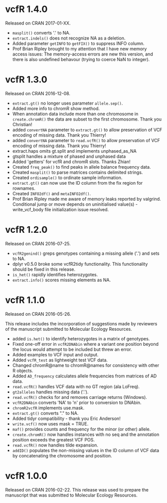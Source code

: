 
# vcfR 1.4.0
Released on CRAN 2017-01-XX.

* `masplit()` converts '.' to NA.
* `extract.indels()` does not recognize NA as a deletion.
* Added parameter `getINFO` to `getFIX()` to suppress INFO column.
* Prof Brian Ripley brought to my attention that I have new memory access issues:
The memory-access errors are new this version, and there is also undefined behavour (trying to coerce NaN to integer).


# vcfR 1.3.0
Released on CRAN 2016-12-08.

* `extract.gt()` no longer uses parameter `allele.sep()`. 
* Added more info to chromR show method.
* When annotation data include more than one chromosome in `create.chromR()` the data are subset to the first chromosome. Thank you Christian!
* added `convertNA` parameter to `extract.gt()` to allow preservation of VCF encoding of missing data. Thank you Thierry!
* added `convertNA` parameter to `read.vcfR()` to allow preservation of VCF encoding of missing data. Thank you Thierry!
* extract.haps omits gt.split and implements unphased_as_NA
* gtsplit handles a mixture of phased and unphased data
* Added 'getters' for vcfR and chromR slots. Thanks Zhian!
* Created `freq_peak()` to find peaks in allele balance frequency data.
* Created `masplit()` to parse matrices contains delimited strings.
* Created `ordisample()` to ordinate sample information.
* `extract.gt()` can now use the ID column from the fix region for rownames.
* Created `INFO2df()` and `metaINFO2df()`.
* Prof Brian Ripley made me aware of memory leaks reported by valgrind.
  Conditional jump or move depends on uninitialised value(s) - write_vcf_body file initialization issue resolved.

# vcfR 1.2.0
Released on CRAN 2016-07-25.

* `vcfR2genind()` greps genotypes containing a missing allele ('.') and sets to NA.
* dplyr v0.5.0 broke some vcfR2tidy functionality. This functionality should be fixed in this release.
* `is_het()` rapidly identifies heterozygotes.
* `extract.info()` scores missing elements as NA.


# vcfR 1.1.0
Released on CRAN 2016-05-26.

This release includes the incorporation of suggestions made by reviewers of the manuscript submitted to Molecular Ecology Resources.

* added `is.het()` to identify heterozygotes in a matrix of genotypes.
* Fixed one-off error in `vcfR2DNAbin` where a variant one position beyond the locus would attempt to be included but threw an error.
* Added examples to VCF input and output.
* Added `vcfR_test` as lightweight test VCF data.
* Changed chromR@name to chromR@names for consistency with other R objects.
* Added `AD_frequency` calculates allele frequencies from matrices of AD data.
* `read.vcfR()` handles VCF data with no GT region (ala LoFreq).
* `gt2alleles` handles missing data ('.').
* `read.vcfR()` checks for and removes carriage returns (Windows).
* `vcfR2DNAbin` converts 'NA' to 'n' prior to conversion to DNAbin.
* `chromR2vcfR` implements use.mask.
* `extract.gt()` converts "." to NA.
* Added tidyr compatibility - thank you Eric Anderson!
* `write.vcf()` now uses mask = TRUE.
* `maf()` provides counts and frequency for the minor (or other) allele.
* `create.chromR()` now handles instances with no seq and the annotation position exceeds the greatest VCF POS.
* `read.vcfR()` now handles tilde expansion.
* `addID()` populates the non-missing values in the ID column of VCF data by concatenating the chromosome and position. 


# vcfR 1.0.0
Released on CRAN 2016-02-22.
This release was used to prepare the manuscript that was submitted to Molecular Ecology Resources.

